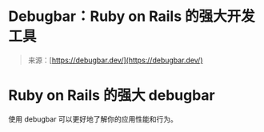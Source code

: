 <!--yml

category: 未分类

date: 2024-05-27 14:58:12

-->

# Debugbar：Ruby on Rails 的强大开发工具

> 来源：[https://debugbar.dev/](https://debugbar.dev/)

# Ruby on Rails 的强大 debugbar

使用 debugbar 可以更好地了解你的应用性能和行为。
